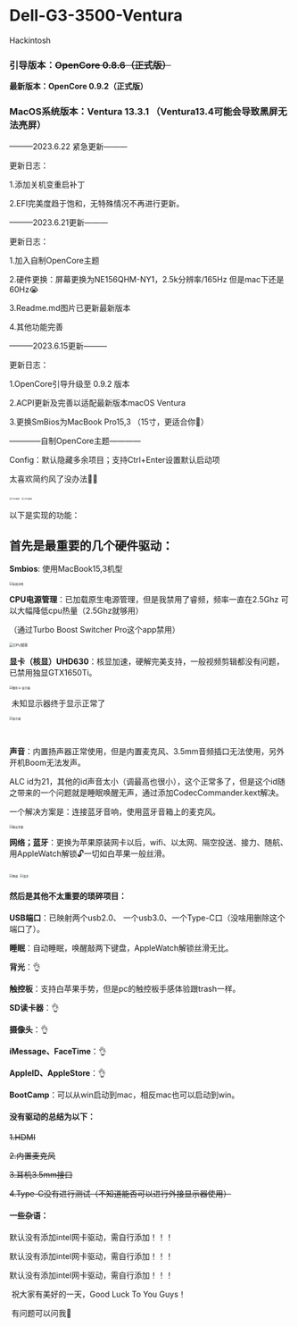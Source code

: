 # Dell-G3-3500-Ventura

Hackintosh 

### 引导版本：~~OpenCore 0.8.6（正式版）~~

**最新版本：OpenCore 0.9.2（正式版）**

### MacOS系统版本：Ventura 13.3.1  （Ventura13.4可能会导致黑屏无法亮屏）

———2023.6.22 紧急更新———

更新日志：

1.添加关机变重启补丁 

2.EFI完美度趋于饱和，无特殊情况不再进行更新。



———2023.6.21更新———

更新日志：

1.加入自制OpenCore主题

2.硬件更换：屏幕更换为NE156QHM-NY1，2.5k分辨率/165Hz 但是mac下还是60Hz😭

3.Readme.md图片已更新最新版本

4.其他功能完善



———2023.6.15更新———

更新日志：

1.OpenCore引导升级至 0.9.2 版本

2.ACPI更新及完善以适配最新版本macOS Ventura

3.更换SmBios为MacBook Pro15,3 （15寸，更适合你🥰）



————自制OpenCore主题————

Config：默认隐藏多余项目；支持Ctrl+Enter设置默认启动项

太喜欢简约风了没办法🤷‍♂️

<img src="https://github.com/Passenger-bee/Dell-G3-3500-Ventura/blob/main/README.assets/%E9%BB%91%E8%89%B2%E4%B8%BB%E9%A2%98.png?raw=true" alt="CPU频率" style="zoom: 25%;" />

<img src="https://github.com/Passenger-bee/Dell-G3-3500-Ventura/blob/main/README.assets/%E9%BB%91%E8%89%B2%E4%B8%BB%E9%A2%98%202.png?raw=true" alt="CPU频率" style="zoom: 25%;" />



 以下是实现的功能：

##    **首先是最重要的几个硬件驱动：**

**Smbios**: 使用MacBook15,3机型

<img src="https://github.com/Passenger-bee/Dell-G3-3500-Ventura/blob/main/README.assets/%E6%A6%82%E8%A7%88.png?raw=true" alt="系统详情" style="zoom: 35%;" />

**CPU电源管理**：已加载原生电源管理，但是我禁用了睿频，频率一直在2.5Ghz 可以大幅降低cpu热量（2.5Ghz就够用）

（通过Turbo Boost Switcher Pro这个app禁用）

<img src="https://github.com/Passenger-bee/Dell-G3-3500/blob/main/README.assets/cpu%E9%A2%91%E7%8E%87.png?raw=true" alt="CPU频率" style="zoom: 45%;" />

**显卡（核显）UHD630**：核显加速，硬解完美支持，一般视频剪辑都没有问题，已禁用独显GTX1650Ti。

<img src="https://github.com/Passenger-bee/Dell-G3-3500-Ventura/blob/main/README.assets/%E6%98%BE%E5%8D%A1.png?raw=true" alt="图形卡-显示器" style="zoom:35%;" />

​                                       未知显示器终于显示正常了 

<img src="https://github.com/Passenger-bee/Dell-G3-3500-Ventura/blob/main/README.assets/%E6%98%BE%E7%A4%BA%E5%99%A8.png?raw=true" alt="显示器" style="zoom:35%;" />

​            

**声音**：内置扬声器正常使用，但是内置麦克风、3.5mm音频插口无法使用，另外开机Boom无法发声。

ALC id为21，其他的id声音太小（调最高也很小），这个正常多了，但是这个id随之带来的一个问题就是睡眠唤醒无声，通过添加CodecCommander.kext解决。

 一个解决方案是：连接蓝牙音响，使用蓝牙音箱上的麦克风。

<img src="https://github.com/Passenger-bee/Dell-G3-3500-Ventura/blob/main/README.assets/%E5%A3%B0%E9%9F%B3.png?raw=true" alt="输出音量" style="zoom:35%;" />

**网络；蓝牙**：更换为苹果原装网卡以后，wifi、以太网、隔空投送、接力、随航、用AppleWatch解锁🔓一切如白苹果一般丝滑。

<img src="https://github.com/Passenger-bee/Dell-G3-3500-Ventura/blob/main/README.assets/wi-fi.png?raw=true" alt="网络" style="zoom:35%;" />

<img src="https://github.com/Passenger-bee/Dell-G3-3500-Ventura/blob/main/README.assets/%E8%93%9D%E7%89%99.png?raw=true" alt="蓝牙" style="zoom:35%;" />

#### **然后是其他不太重要的琐碎项目：**

**USB端口**：已映射两个usb2.0、 一个usb3.0、一个Type-C口（没啥用删除这个端口了）。

**睡眠**：自动睡眠，唤醒敲两下键盘，AppleWatch解锁丝滑无比。

**背光**：👌

**触控板**：支持白苹果手势，但是pc的触控板手感体验跟trash一样。

**SD读卡器**：👌

**摄像头**：👌

**iMessage、FaceTime**：👌

**AppleID、AppleStore**：👌

**BootCamp**：可以从win启动到mac，相反mac也可以启动到win。

 

#### **没有驱动的总结为以下：**

~~1.HDMI~~

~~2.内置麦克风~~

~~3.耳机3.5mm接口~~

~~4.Type-C没有进行测试（不知道能否可以进行外接显示器使用）~~



#### 一些杂语：

默认没有添加intel网卡驱动，需自行添加！！！

默认没有添加intel网卡驱动，需自行添加！！！

默认没有添加intel网卡驱动，需自行添加！！！

​    祝大家有美好的一天，Good Luck To You Guys！

​    有问题可以问我🤗

 

